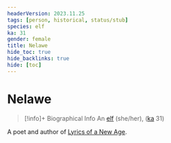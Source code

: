```yaml
---
headerVersion: 2023.11.25
tags: [person, historical, status/stub]
species: elf
ka: 31
gender: female
title: Nelawe
hide_toc: true
hide_backlinks: true
hide: [toc]
---
```

# Nelawe
>[!info]+ Biographical Info
> An [elf](<../../species/children-of-the-embodied-gods/elves/elves.md>) (she/her), ([ka](<../../species/children-of-the-embodied-gods/elves/the-cycle-of-generations.md>) 31)

A poet and author of [Lyrics of a New Age](<../../things/books/lyrics-of-a-new-age.md>).

